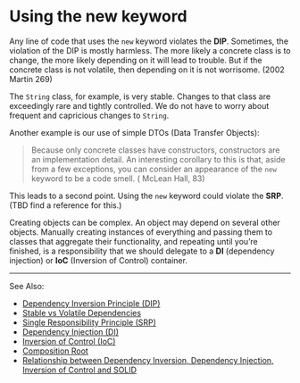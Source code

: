 # Using the new keyword

Any line of code that uses the `new` keyword violates the **DIP**. Sometimes, the violation of the DIP is mostly
harmless. The more likely a concrete class is to change, the more likely depending on it will lead to trouble. But if
the concrete class is not volatile, then depending on it is not worrisome. (2002 Martin 269)

The `String` class, for example, is very stable. Changes to that class are exceedingly rare and tightly controlled. We
do not have to worry about frequent and capricious changes to `String`.

Another example is our use of simple DTOs (Data Transfer Objects):

> Because only concrete classes have constructors, constructors are an implementation detail. An interesting corollary
> to this is that, aside from a few exceptions, you can consider an appearance of the `new` keyword to be a code smell. (
> McLean Hall, 83)

This leads to a second point. Using the `new` keyword could violate the **SRP**. (TBD find a reference for this.)

Creating objects can be complex. An object may depend on several other objects. Manually creating instances of
everything and passing them to classes that aggregate their functionality, and repeating until you’re finished, is a
responsibility that we should delegate to a **DI** (dependency injection) or **IoC** (Inversion of Control) container.

---
See Also:

- [Dependency Inversion Principle (DIP)](Dependency-Inversion-Principle-DIP.md)
- [Stable vs Volatile Dependencies](Stable-vs-Volatile-Dependencies.md)
- [Single Responsibility Principle (SRP)](Single-Responsibility-Principle-SRP.md)
- [Dependency Injection (DI)](Dependency-Injection-DI.md)
- [Inversion of Control (IoC)](Inversion-of-Control-IoC.md)
- [Composition Root](Composition-Root.md)
- [Relationship between Dependency Inversion, Dependency Injection, Inversion of Control and SOLID](Relationship-between-Dependency-Inversion-Dependency-Injection-Inversion-of-Control-and-SOLID.md)